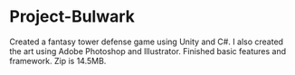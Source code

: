 # Project-Bulwark
Created a fantasy tower defense game using Unity and C#. I also created the art using Adobe Photoshop and Illustrator. Finished basic features and framework. Zip is 14.5MB.
